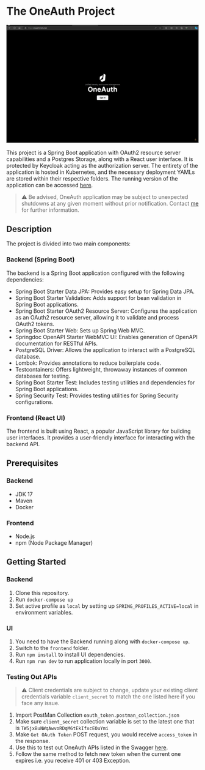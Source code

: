 # The OneAuth Project

![OneAuth Screenshot](/screenshots/oneauth-screenshot1.png)

This project is a Spring Boot application with OAuth2 resource server capabilities and a Postgres Storage, along with a React user interface. It is protected by Keycloak acting as the authorization server. The entirety of the application is hosted in Kubernetes, and the necessary deployment YAMLs are stored within their respective folders. The running version of the application can be accessed [here](https://oneauth.theiris.club/).


> :warning: Be advised, OneAuth application may be subject to unexpected shutdowns at any given moment without prior notification. Contact [me](https://www.linkedin.com/in/maheshraj-r-p-37689b164/) for further information. 

## Description

The project is divided into two main components:

### Backend (Spring Boot)

The backend is a Spring Boot application configured with the following dependencies:

- Spring Boot Starter Data JPA: Provides easy setup for Spring Data JPA.
- Spring Boot Starter Validation: Adds support for bean validation in Spring Boot applications.
- Spring Boot Starter OAuth2 Resource Server: Configures the application as an OAuth2 resource server, allowing it to validate and process OAuth2 tokens.
- Spring Boot Starter Web: Sets up Spring Web MVC.
- Springdoc OpenAPI Starter WebMVC UI: Enables generation of OpenAPI documentation for RESTful APIs.
- PostgreSQL Driver: Allows the application to interact with a PostgreSQL database.
- Lombok: Provides annotations to reduce boilerplate code.
- Testcontainers: Offers lightweight, throwaway instances of common databases for testing.
- Spring Boot Starter Test: Includes testing utilities and dependencies for Spring Boot applications.
- Spring Security Test: Provides testing utilities for Spring Security configurations.

### Frontend (React UI)

The frontend is built using React, a popular JavaScript library for building user interfaces. It provides a user-friendly interface for interacting with the backend API.

## Prerequisites

### Backend

- JDK 17
- Maven
- Docker

### Frontend

- Node.js
- npm (Node Package Manager)

## Getting Started

### Backend

1. Clone this repository.
2. Run `docker-compose up`
3. Set active profile as `local` by setting up `SPRING_PROFILES_ACTIVE=local` in environment variables.

### UI

1. You need to have the Backend running along with `docker-compose up`.
2. Switch to the `frontend` folder.
3. Run `npm install` to install UI dependencies.
4. Run `npm run dev` to run application locally in port `3000`.

### Testing Out APIs

> :warning: Client credentials are subject to change, update your existing client credentials variable `client_secret` to match the one listed here if you face any issue.

1. Import PostMan Collection `oauth_token.postman_collection.json`
2. Make sure `client_secret` collection variable is set to the latest one that is `TW5jxBuNWqAwvoRDqM6tEkIfxcEOuYmi`
3. Make `Get OAuth Token` POST request, you would receive `access_token` in the response.
4. Use this to test out OneAuth APIs listed in the Swagger [here](https://oneauth.theiris.club/api/swagger-ui/index.html).
5. Follow the same method to fetch new token when the current one expires i.e. you receive 401 or 403 Exception.